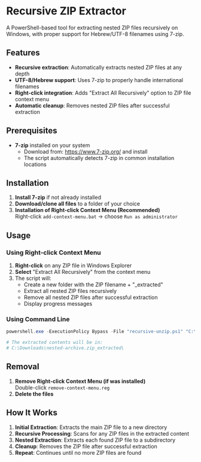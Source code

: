 # Recursive ZIP Extractor

A PowerShell-based tool for extracting nested ZIP files recursively on Windows, with proper support for Hebrew/UTF-8 filenames using 7-zip.

## Features

- **Recursive extraction**: Automatically extracts nested ZIP files at any depth
- **UTF-8/Hebrew support**: Uses 7-zip to properly handle international filenames
- **Right-click integration**: Adds "Extract All Recursively" option to ZIP file context menu
- **Automatic cleanup**: Removes nested ZIP files after successful extraction

## Prerequisites

- **7-zip** installed on your system
  - Download from: https://www.7-zip.org/ and install
  - The script automatically detects 7-zip in common installation locations

## Installation

1. **Install 7-zip** if not already installed
2. **Download/clone all files** to a folder of your choice
3. **Installation of Right-click Context Menu (Recommended)**  
   Right-click `add-context-menu.bat` -> choose `Run as administrator`

## Usage

### Using Right-click Context Menu

1. **Right-click** on any ZIP file in Windows Explorer
2. **Select** "Extract All Recursively" from the context menu
3. The script will:
   - Create a new folder with the ZIP filename + "_extracted"
   - Extract all nested ZIP files recursively
   - Remove all nested ZIP files after successful extraction
   - Display progress messages

### Using Command Line

```powershell
powershell.exe -ExecutionPolicy Bypass -File "recursive-unzip.ps1" "C:\Downloads\nested-archive.zip"

# The extracted contents will be in:
# C:\Downloads\nested-archive.zip_extracted\
```

## Removal

1. **Remove Right-click Context Menu (if was installed)**  
   Double-click `remove-context-menu.reg`
2. **Delete the files**

## How It Works

1. **Initial Extraction**: Extracts the main ZIP file to a new directory
2. **Recursive Processing**: Scans for any ZIP files in the extracted content
3. **Nested Extraction**: Extracts each found ZIP file to a subdirectory
4. **Cleanup**: Removes the ZIP file after successful extraction
5. **Repeat**: Continues until no more ZIP files are found
